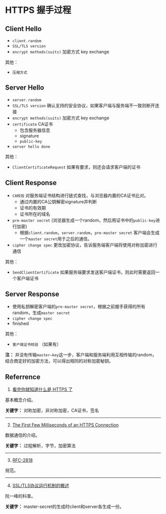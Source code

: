# HTTPS 握手过程

##  Client Hello
- `client.random`
- `SSL/TLS version`
- `encrypt methods(suits)` 加密方式 key exchange

其他：
- `压缩方式`

## Server Hello
- `server.random`
- `SSL/TLS version` 确认支持的安全协议，如果客户端与服务端不一致则断开连接
- `encrypt methods(suits)` 加密方式 key exchange
- `certificate` CA证书
    - 包含服务器信息
    - signature
    - `public-key`
- `server hello done`

其他：
- `ClientCertificateRequest` 如果有要求，则还会请求客户端的证书

## Client Response
- `CA校验` 对服务端证书结构进行链式查找，与浏览器内置的CA证书比对。
    -  通过内置的CA公钥解密signature并判断
    -  证书的有效期
    -  证书所在的域名
- `pre-master secret` (浏览器生成一个random，然后用证书中的`public-key`进行加密)
    - 根据`client.random`，`server.random`，`pre-master secret` 客户端会生成一个`master secret`用于之后的通信。
- `cipher change spec` 更改加密协议，告诉服务端客户端将使用对称加密进行通信

其他：
- `SendClientCertificate` 如果服务端要求发送客户端证书，则此时需要返回一个客户端证书

## Server Response
- 使用私钥解密客户端的`pre-master secret`，根据之前握手获得的所有random，生成`master secret`
- `cipher change spec`
- finished

其他：
- `客户端证书校验` （如果有）


**注：** 并没有传输`master—key`这一步，客户端和服务端利用互相传输的random，结合商定好的加密方法，可以得出相同的对称加密秘钥。


## Referrence

1. [看完你就知道什么是 HTTPS 了](https://juejin.im/post/592d23630ce46300579882b4)

基本概念介绍。

**关键字：** 对称加密，非对称加密，CA证书，签名

---

2. [The First Few Milliseconds of an HTTPS Connection](http://www.moserware.com/2009/06/first-few-milliseconds-of-https.html)

数据通信的介绍。

**关键字：** 过程解析，字节，加密算法

---

3. [RFC-2818](https://tools.ietf.org/html/rfc2818)

规范。

---

4. [SSL/TLS协议运行机制的概述](http://www.ruanyifeng.com/blog/2014/02/ssl_tls.html)

阮一峰的科普。

**关键字：** master-secret的生成时client和server各生成一份。